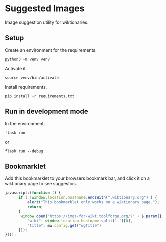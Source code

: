# Suggested Images

Image suggestion utility for wiktionaries.

## Setup
Create an environment for the requirements.

    python3 -m venv venv

Activate it.

    source venv/bin/activate

Install requirements.

    pip install -r requirements.txt


## Run in development mode
In the environment.

    flask run

or

    flask run --debug

## Bookmarklet
Add this bookmarklet to your browsers bookmark bar, and click it on a wiktionary page to see suggestios.

```javascript
javascript:(function () {
      if ( !window.location.hostname.endsWith(".wiktionary.org") ) {
          alert("This bookmarklet only works on a wiktionary page.");
          return;
      }
       window.open("https://imgs-for-wikt.toolforge.org/?" + $.param({
          "wikt": window.location.hostname.split('.')[0],
          "title": mw.config.get("wgTitle")
      }));
}());
```
